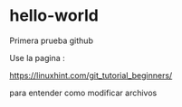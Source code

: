 # hello-world
Primera prueba github


Use la pagina :

https://linuxhint.com/git_tutorial_beginners/

para entender como modificar archivos

